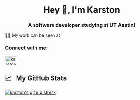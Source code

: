 <h1 align="center">Hey 👋, I'm Karston</h1>
<h3 align="center">A software developer studying at UT Austin!</h3>

👨‍💻 My work can be seen at <href src=https://karston.dev />

<h3 align="left">Connect with me:</h3>
<p align="left">
<a href="https://linkedin.com/in/karstonkuciemba" target="blank"><img align="center" src="https://raw.githubusercontent.com/rahuldkjain/github-profile-readme-generator/master/src/images/icons/Social/linked-in-alt.svg" alt="karstonkuciemba" height="30" width="40" /></a>
</p>

## 📈 &nbsp; My GitHub Stats
[![karston's github streak](https://github-readme-streak-stats.herokuapp.com/?user=karston02&theme=blue-green)](karston.dev) <br /> <br />
